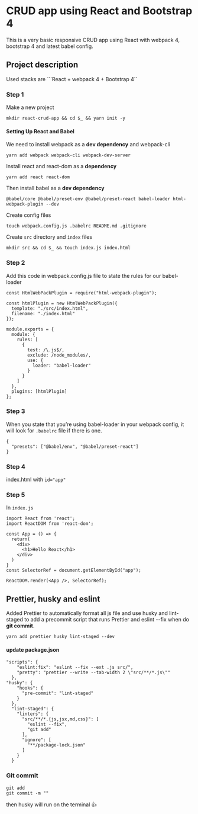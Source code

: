 
# CRUD app using React and Bootstrap 4

This is a very basic responsive CRUD app using React with webpack 4, bootstrap 4 and latest babel config.

## Project description
Used stacks are ```React + webpack 4 +  Bootstrap 4``

### Step 1
Make a new project

```
mkdir react-crud-app && cd $_ && yarn init -y
```

#### Setting Up React and Babel

We need to install webpack as a **dev dependency** and webpack-cli

```
yarn add webpack webpack-cli webpack-dev-server
```

Install react and react-dom as a **dependency**

```
yarn add react react-dom
```

Then install babel as a **dev dependency**

```
@babel/core @babel/preset-env @babel/preset-react babel-loader html-webpack-plugin --dev
```

Create config files

```
touch webpack.config.js .babelrc README.md .gitignore
```

Create `src` directory and `index` files

 ```
 mkdir src && cd $_ && touch index.js index.html
 ```

### Step 2

Add this code in webpack.config.js file to state the rules for our babel-loader

```
const HtmlWebPackPlugin = require("html-webpack-plugin");

const htmlPlugin = new HtmlWebPackPlugin({
  template: "./src/index.html",
  filename: "./index.html"
});

module.exports = {
  module: {
    rules: [
      {
        test: /\.js$/,
        exclude: /node_modules/,
        use: {
          loader: "babel-loader"
        }
      }
    ]
  },
  plugins: [htmlPlugin]
};
```

### Step 3

When you state that you’re using babel-loader in your webpack config, it will look for ```.babelrc``` file if there is one.

```
{
  "presets": ["@babel/env", "@babel/preset-react"]
}
```

### Step 4
index.html with ```id="app"```

### Step 5
In ```index.js```

```
import React from 'react';
import ReactDOM from 'react-dom';

const App = () => {
  return(
    <div>
      <h1>Hello React</h1>
    </div>
  )
}
const SelectorRef = document.getElementById("app");

ReactDOM.render(<App />, SelectorRef);
```

## Prettier, husky and eslint

Added Prettier to automatically format all js file and use husky and lint-staged to add a precommit script that runs Prettier and eslint --fix when do **git commit**.

```
yarn add prettier husky lint-staged --dev
```

#### update package.json

```
"scripts": {
    "eslint:fix": "eslint --fix --ext .js src/",
    "pretty": "prettier --write --tab-width 2 \"src/**/*.js\""
  },
"husky": {
    "hooks": {
      "pre-commit": "lint-staged"
    }
  },
  "lint-staged": {
    "linters": {
      "src/**/*.{js,jsx,md,css}": [
        "eslint --fix",
        "git add"
      ],
      "ignore": [
        "**/package-lock.json"
      ]
    }
  }
  ```

### Git commit

```
git add
git commit -m ""
```

then husky will run on the terminal :thumbsup:
